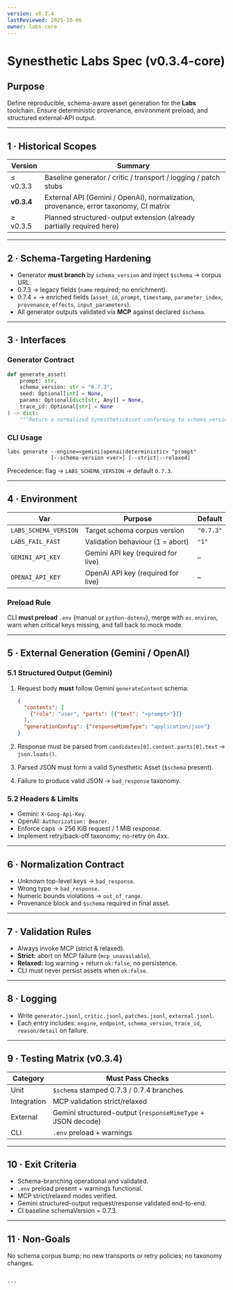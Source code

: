 ```yaml
---
version: v0.3.4
lastReviewed: 2025-10-06
owner: labs-core
---
```


# Synesthetic Labs Spec (v0.3.4-core)

## Purpose
Define reproducible, schema-aware asset generation for the **Labs** toolchain.
Ensure deterministic provenance, environment preload, and structured external-API output.

---

## 1 · Historical Scopes
| Version | Summary |
|----------|----------|
| ≤ v0.3.3 | Baseline generator / critic / transport / logging / patch stubs |
| **v0.3.4** | External API (Gemini / OpenAI), normalization, provenance, error taxonomy, CI matrix |
| ≥ v0.3.5 | Planned structured-output extension (already partially required here) |

---

## 2 · Schema-Targeting Hardening
- Generator **must branch** by `schema_version` and inject `$schema` → corpus URL.  
- 0.7.3 → legacy fields (`name` required; no enrichment).  
- 0.7.4 + → enriched fields (`asset_id`, `prompt`, `timestamp`, `parameter_index`, `provenance`, `effects`, `input_parameters`).  
- All generator outputs validated via **MCP** against declared `$schema`.

---

## 3 · Interfaces

### Generator Contract
```python
def generate_asset(
    prompt: str,
    schema_version: str = "0.7.3",
    seed: Optional[int] = None,
    params: Optional[dict[str, Any]] = None,
    trace_id: Optional[str] = None
) -> dict:
    """Return a normalized SynestheticAsset conforming to schema_version."""
```

### CLI Usage

```
labs generate --engine=<gemini|openai|deterministic> "prompt"
              [--schema-version <ver>] [--strict|--relaxed]
```

Precedence: flag → `LABS_SCHEMA_VERSION` → default `0.7.3`.

---

## 4 · Environment

| Var                   | Purpose                            | Default   |
| --------------------- | ---------------------------------- | --------- |
| `LABS_SCHEMA_VERSION` | Target schema corpus version       | `"0.7.3"` |
| `LABS_FAIL_FAST`      | Validation behaviour (1 = abort)   | `"1"`     |
| `GEMINI_API_KEY`      | Gemini API key (required for live) | –         |
| `OPENAI_API_KEY`      | OpenAI API key (required for live) | –         |

### Preload Rule

CLI **must preload** `.env` (manual or `python-dotenv`), merge with `os.environ`, warn when critical keys missing, and fall back to mock mode.

---

## 5 · External Generation (Gemini / OpenAI)

### 5.1 Structured Output (Gemini)

1. Request body **must** follow Gemini `generateContent` schema:

   ```json
   {
     "contents": [
       {"role": "user", "parts": [{"text": "<prompt>"}]}
     ],
     "generationConfig": {"responseMimeType": "application/json"}
   }
   ```
2. Response must be parsed from
   `candidates[0].content.parts[0].text` → `json.loads()`.
3. Parsed JSON must form a valid Synesthetic Asset (`$schema` present).
4. Failure to produce valid JSON → `bad_response` taxonomy.

### 5.2 Headers & Limits

* Gemini: `X-Goog-Api-Key`.
* OpenAI: `Authorization: Bearer`.
* Enforce caps → 256 KiB request / 1 MiB response.
* Implement retry/back-off taxonomy; no-retry on 4xx.

---

## 6 · Normalization Contract

* Unknown top-level keys → `bad_response`.
* Wrong type → `bad_response`.
* Numeric bounds violations → `out_of_range`.
* Provenance block and `$schema` required in final asset.

---

## 7 · Validation Rules

* Always invoke MCP (strict & relaxed).
* **Strict:** abort on MCP failure (`mcp_unavailable`).
* **Relaxed:** log warning + return `ok:false`, no persistence.
* CLI must never persist assets when `ok:false`.

---

## 8 · Logging

* Write `generator.jsonl`, `critic.jsonl`, `patches.jsonl`, `external.jsonl`.
* Each entry includes: `engine`, `endpoint`, `schema_version`, `trace_id`, `reason/detail` on failure.

---

## 9 · Testing Matrix (v0.3.4)

| Category    | Must Pass Checks                                            |
| ----------- | ----------------------------------------------------------- |
| Unit        | `$schema` stamped 0.7.3 / 0.7.4 branches                    |
| Integration | MCP validation strict/relaxed                               |
| External    | Gemini structured-output (`responseMimeType` + JSON decode) |
| CLI         | `.env` preload + warnings                                   |

---

## 10 · Exit Criteria

* Schema-branching operational and validated.
* `.env` preload present + warnings functional.
* MCP strict/relaxed modes verified.
* Gemini structured-output request/response validated end-to-end.
* CI baseline schemaVersion = 0.7.3.

---

## 11 · Non-Goals

No schema corpus bump; no new transports or retry policies; no taxonomy changes.

```

---